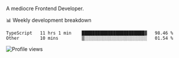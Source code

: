 A mediocre Frontend Developer.

📊 Weekly development breakdown
<!--START_SECTION:waka-->

```text
TypeScript   11 hrs 1 min    ████████████████████████▓   98.46 %
Other        10 mins         ▒░░░░░░░░░░░░░░░░░░░░░░░░   01.54 %
```

<!--END_SECTION:waka-->

<img src="https://gpvc.arturio.dev/iqbalfasri" alt="Profile views"/>
